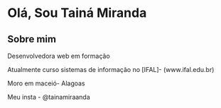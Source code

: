    
   <link rel="stylesheet" href="https://use.fontawesome.com/releases/v5.3.1/css/all.css" integrity="sha384-mzrmE5qonljUremFsqc01SB46JvROS7bZs3IO2EmfFsd15uHvIt+Y8vEf7N7fWAU" crossorigin="anonymous">

<h1>Olá, Sou Tainá Miranda</h1>
<h2>Sobre mim</h2>  <i class="fas fa-"></i>

<p>Desenvolvedora web em formação</p>  <i class="fas fa-fire"></i>
<p>Atualmente curso sistemas de informação no [IFAL]- (www.ifal.edu.br)</p>
<p>Moro em maceió- Alagoas</p>
<p>Meu insta - @tainamiraanda</p>
